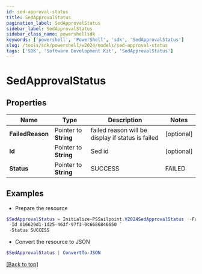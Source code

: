 ```yaml
---
id: sed-approval-status
title: SedApprovalStatus
pagination_label: SedApprovalStatus
sidebar_label: SedApprovalStatus
sidebar_class_name: powershellsdk
keywords: ['powershell', 'PowerShell', 'sdk', 'SedApprovalStatus'] 
slug: /tools/sdk/powershell/v2024/models/sed-approval-status
tags: ['SDK', 'Software Development Kit', 'SedApprovalStatus']
---
```



# SedApprovalStatus

## Properties

Name | Type | Description | Notes
------------ | ------------- | ------------- | -------------
**FailedReason** |  Pointer to **String** | failed reason will be display if status is failed | [optional] 
**Id** |  Pointer to **String** | Sed id | [optional] 
**Status** |  Pointer to **String** | SUCCESS | FAILED | [optional] 

## Examples

- Prepare the resource
```powershell
$SedApprovalStatus = Initialize-PSSailpoint.V2024SedApprovalStatus  -FailedReason invalid status `
 -Id 016629d1-1d25-463f-97f3-0c6686846650 `
 -Status SUCCESS
```

- Convert the resource to JSON
```powershell
$SedApprovalStatus | ConvertTo-JSON
```


[[Back to top]](#) 

